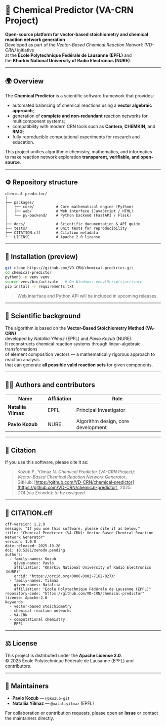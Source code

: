 # 🧪 Chemical Predictor (VA-CRN Project)

**Open-source platform for vector-based stoichiometry and chemical reaction network generation**  
Developed as part of the *Vector-Based Chemical Reaction Network (VD-CRN)* initiative  
at the **École Polytechnique Fédérale de Lausanne (EPFL)** and  
the **Kharkiv National University of Radio Electronics (NURE)**.

---

## 🌍 Overview
The **Chemical Predictor** is a scientific software framework that provides:
- automated balancing of chemical reactions using a **vector algebraic approach**;
- generation of **complete and non-redundant** reaction networks for multicomponent systems;
- compatibility with modern CRN tools such as **Cantera**, **CHEMKIN**, and **RMG**;
- fully reproducible computational experiments for research and education.

This project unifies algorithmic chemistry, mathematics, and informatics  
to make reaction network exploration **transparent, verifiable, and open-source**.

---

## ⚙️ Repository structure
```
chemical-predictor/
│
├── packages/
│   ├── core/          # Core mathematical engine (Python)
│   ├── web/           # Web interface (JavaScript / HTML)
│   └── py-backend/    # Python backend (FastAPI / Flask)
│
├── docs/              # Scientific documentation & API guide
├── tests/             # Unit tests for reproducibility
├── CITATION.cff       # Citation metadata
└── LICENSE            # Apache 2.0 license
```

---

## 🚀 Installation (preview)
```bash
git clone https://github.com/VD-CRN/chemical-predictor.git
cd chemical-predictor
python3 -m venv venv
source venv/bin/activate   # On Windows: venv\Scripts\activate
pip install -r requirements.txt
```

> Web interface and Python API will be included in upcoming releases.

---

## 🧬 Scientific background
The algorithm is based on the **Vector-Based Stoichiometry Method (VA-CRN)**  
developed by *Nataliia Yilmaz* (EPFL) and *Pavlo Kozub* (NURE).  
It reconstructs chemical reaction systems through linear-algebraic transformations  
of element composition vectors — a mathematically rigorous approach to reaction analysis  
that can generate **all possible valid reaction sets** for given components.

---

## 👩‍🔬 Authors and contributors
| Name | Affiliation | Role |
|------|--------------|------|
| **Nataliia Yilmaz** | EPFL | Principal Investigator |
| **Pavlo Kozub** | NURE | Algorithm design, core development |

---

## 📖 Citation
If you use this software, please cite it as:

> Kozub P., Yilmaz N. *Chemical Predictor (VA-CRN Project):  
> Vector-Based Chemical Reaction Network Generator*,  
> GitHub: [https://github.com/VD-CRN/chemical-predictor](https://github.com/VD-CRN/chemical-predictor), 2025.  
> DOI (via Zenodo): *to be assigned.*

---

## 📘 CITATION.cff
```
cff-version: 1.2.0
message: "If you use this software, please cite it as below."
title: "Chemical Predictor (VA-CRN): Vector-Based Chemical Reaction Network Generator"
version: 1.0.0
date-released: 2025-10-20
doi: 10.5281/zenodo.pending
authors:
  - family-names: Kozub
    given-names: Pavlo
    affiliation: "Kharkiv National University of Radio Electronics (NURE)"
    orcid: "https://orcid.org/0000-0002-7162-027X"
  - family-names: Yilmaz
    given-names: Nataliia
    affiliation: "École Polytechnique Fédérale de Lausanne (EPFL)"
repository-code: "https://github.com/VD-CRN/chemical-predictor"
license: Apache-2.0
keywords:
  - vector-based stoichiometry
  - chemical reaction networks
  - VA-CRN
  - computational chemistry
  - EPFL
```

---

## ⚖️ License
This project is distributed under the **Apache License 2.0**.  
© 2025 École Polytechnique Fédérale de Lausanne (EPFL) and contributors.

---

## 🧩 Maintainers
- **Pavlo Kozub** — `@pkozub-git`  
- **Nataliia Yilmaz** — `@nataliyilmaz` (EPFL)  

For collaboration or contribution requests, please open an **Issue** or contact the maintainers directly.
